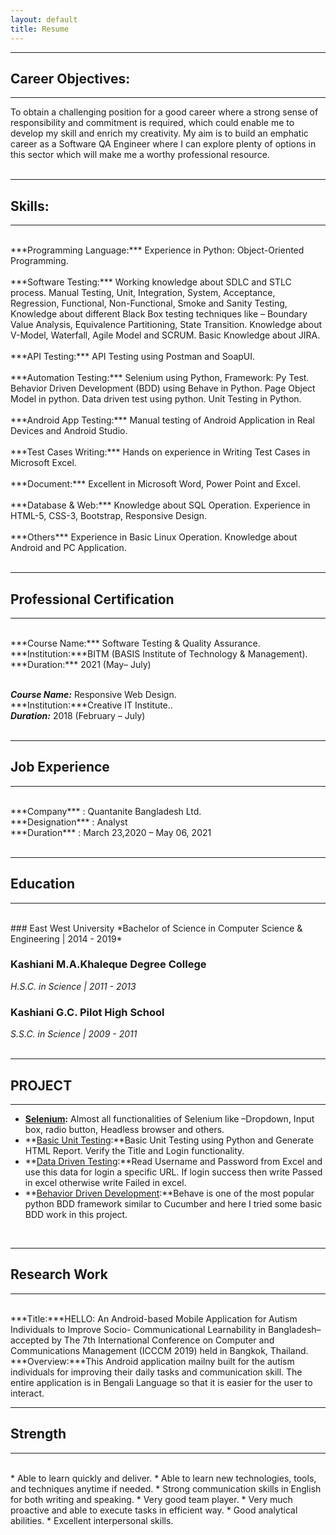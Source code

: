 ```yaml
---
layout: default
title: Resume
---
```

---
## Career Objectives:
---
To obtain a challenging position for a good career where a strong sense of responsibility and commitment is required, which could enable me to develop my skill and enrich my creativity. My aim is to build an emphatic career as a Software QA Engineer where I can explore plenty of options in this sector which will make me a worthy professional resource. <br><br>


---
## Skills:
---
<br>
***Programming Language:*** Experience in Python: Object-Oriented Programming.<br><br>
***Software Testing:*** Working knowledge about SDLC and STLC process. Manual Testing, Unit, Integration, System, Acceptance, Regression, Functional, Non-Functional, Smoke and Sanity Testing, Knowledge about different Black Box testing techniques like – Boundary Value Analysis, Equivalence Partitioning, State Transition. Knowledge about V-Model, Waterfall, Agile Model and SCRUM. Basic Knowledge about JIRA.<br><br>
***API Testing:*** API Testing using Postman and SoapUI.<br><br>
***Automation Testing:*** Selenium using Python, Framework: Py Test. Behavior Driven Development (BDD) using Behave in Python. Page Object Model in python. Data driven test using python. Unit Testing in Python.<br><br>
***Android App Testing:*** Manual testing of Android Application in Real Devices and Android Studio.<br><br>
***Test Cases Writing:*** Hands on experience in Writing Test Cases in Microsoft Excel.<br><br>
***Document:*** Excellent in Microsoft Word, Power Point and Excel.<br><br>
***Database & Web:*** Knowledge about SQL Operation. Experience in HTML-5, CSS-3, Bootstrap, Responsive Design.<br><br>
***Others*** Experience in Basic Linux Operation. Knowledge about Android and PC Application.<br><br>

---
## Professional Certification
---
<br>
***Course Name:*** Software Testing & Quality Assurance.<br>
***Institution:***BITM (BASIS Institute of Technology & Management).<br>
***Duration:*** 2021 (May– July)<br><br>

***Course Name:*** Responsive Web Design.<br>
***Institution:***Creative IT Institute..<br>
***Duration:*** 2018 (February – July)<br><br>

---
## Job Experience
---
<br>
***Company*** : Quantanite Bangladesh Ltd.<br>
***Designation*** : Analyst<br>
***Duration*** : March 23,2020 – May 06, 2021<br><br>

---
## Education
---
<br>
### East West University
*Bachelor of Science in Computer Science & Engineering | 2014 - 2019*  


### Kashiani M.A.Khaleque Degree College
*H.S.C. in Science | 2011 - 2013*  

### Kashiani G.C. Pilot High School
*S.S.C. in Science | 2009 - 2011*  
<br />

---
## PROJECT
---
* **[Selenium](https://github.com/maksudpranto/Selenium_Using_Python):** Almost all functionalities of Selenium like –Dropdown, Input box, radio button, Headless browser and others.
* **[Basic Unit Testing](https://github.com/maksudpranto/unittest_html_report_generation):**Basic Unit Testing using Python and Generate HTML Report. Verify the Title and Login functionality.
* **[Data Driven Testing](https://github.com/maksudpranto/data_driven_test):**Read Username and Password from Excel and use this data for login a specific URL. If login success then write Passed in excel otherwise write Failed in excel.
* **[Behavior Driven Development](https://github.com/maksudpranto/Behaviour_Driven_Development):**Behave is one of the most popular python BDD framework similar to Cucumber and here I tried some basic BDD work in this project.

<br />
  
---
## Research Work  
---
<br>
***Title:***HELLO: An Android-based Mobile Application for Autism Individuals to Improve Socio- Communicational Learnability in Bangladesh– accepted by The 7th International Conference on Computer and Communications Management (ICCCM 2019) held in Bangkok, Thailand. <br>
***Overview:***This Android application mailny built for the autism individuals for improving their daily tasks and communication skill. The entire application is in Bengali Language so that it is easier for the user to interact.<br>

---
## Strength  
---

<br>
* Able to learn quickly and deliver.
* Able to learn new technologies, tools, and techniques anytime if needed.
* Strong communication skills in English for both writing and speaking.
* Very good team player.
* Very much proactive and able to execute tasks in efficient way.
* Good analytical abilities.
* Excellent interpersonal skills.
